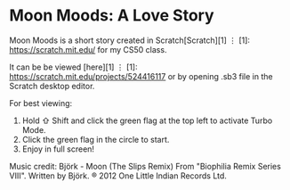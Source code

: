 #   Moon Moods: A Love Story

Moon Moods is a short story created in Scratch[Scratch][1]
⋮
[1]: https://scratch.mit.edu/ for my CS50 class.

It can be be viewed [here][1]
⋮
[1]: https://scratch.mit.edu/projects/524416117 or by opening .sb3 file in the Scratch desktop editor.

For best viewing:
1. Hold ⇧ Shift and click the green flag at the top left to activate Turbo Mode.
2. Click the green flag in the circle to start.
3. Enjoy in full screen!

Music credit:
Björk - Moon (The Slips Remix)
From "Biophilia Remix Series VIII".
Written by Björk.
® 2012 One Little Indian Records Ltd.
